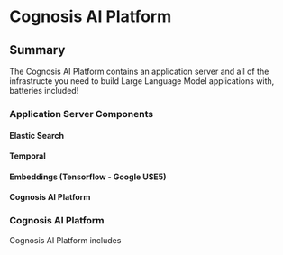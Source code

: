 # Cognosis AI Platform

## Summary

The Cognosis AI Platform contains an application server and all of the
infrastructe you need to build Large Language Model applications with,
batteries included!

### Application Server Components

#### Elastic Search
#### Temporal
#### Embeddings (Tensorflow - Google USE5)
#### Cognosis AI Platform

### Cognosis AI Platform

Cognosis AI Platform includes 